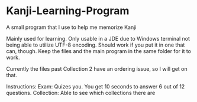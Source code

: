 # Kanji-Learning-Program
A small program that I use to help me memorize Kanji

Mainly used for learning. Only usable in a JDE due to Windows terminal not being able to utilize UTF-8 encoding. Should work if you put it in one that can, though.
Keep the files and the main program in the same folder for it to work.

Currently the files past Collection 2 have an ordering issue, so I will get on that.

Instructions:
Exam: Quizes you. You get 10 seconds to answer 6 out of 12 questions.
Collection: Able to see which collections there are
